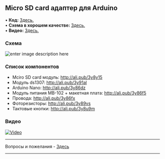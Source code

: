 ## Micro SD card адаптер для Arduino
• **Код:** [Здесь.](/all_here/084/code.txt)  
• **Схема в хорошем качестве:** [Здесь.](https://i.imgur.com/1CH3GTt.jpg)  
• **Видео:** [Здесь.](https://youtu.be/3IWbsPj9oK0)  

### Схема
![enter image description here](https://i.imgur.com/1CH3GTt.jpg)

### Список компонентов
- Mciro SD card модуль: http://ali.pub/3y8y15
- Модуль ds1307: http://ali.pub/3y91al
- Arduino Nano: http://ali.pub/3y86dz
- Модуль питания MB-102 + макетная плата: http://ali.pub/3y86f5
- Провода: http://ali.pub/3y86fx
- Фоторезисторы: http://ali.pub/3y89vs
- Тактовые кнопки: http://ali.pub/3y8u9m

### Видео
[![Video](https://img.youtube.com/vi/3IWbsPj9oK0/maxresdefault.jpg)](https://youtu.be/3IWbsPj9oK0)

---

Вопросы и пожелания - [Здесь](https://www.youtube.com/c/Bytevideo/)

---

